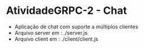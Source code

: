 # AtividadeGRPC-2 - Chat
 
 - Aplicação de chat com suporte a múltiplos clientes
- Arquivo server em : ./server.js
- Arquivo client em : ./client/client.js
